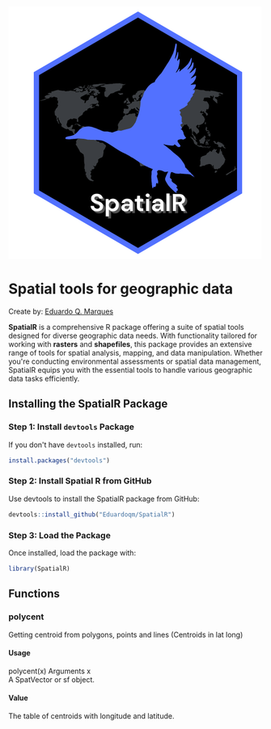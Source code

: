 ![](https://github.com/Eduardoqm/SpatialR/blob/main/SpatialR%20logo.png?raw=true)

# **Spatial tools for geographic data**

Create by: [Eduardo Q. Marques](https://eduardoqm.github.io/)

**SpatialR** is a comprehensive R package offering a suite of spatial tools designed for diverse geographic data needs. With functionality tailored for working with **rasters** and **shapefiles**, this package provides an extensive range of tools for spatial analysis, mapping, and data manipulation. Whether you're conducting environmental assessments or spatial data management, SpatialR equips you with the essential tools to handle various geographic data tasks efficiently.

## Installing the **SpatialR** Package

### Step 1: Install `devtools` Package

If you don't have `devtools` installed, run:

``` r
install.packages("devtools")
```

### Step 2: Install Spatial R from GitHub

Use devtools to install the SpatialR package from GitHub:

``` r
devtools::install_github("Eduardoqm/SpatialR")
```

### Step 3: Load the Package

Once installed, load the package with:

``` r
library(SpatialR)
```

## Functions

### polycent

Getting centroid from polygons, points and lines (Centroids in lat long)

#### Usage

polycent(x) Arguments x\
A SpatVector or sf object.

#### Value

The table of centroids with longitude and latitude.
